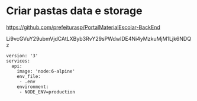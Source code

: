 # Criar pastas data e storage


https://github.com/prefeiturasp/PortalMaterialEscolar-BackEnd


Li9vcGVuY29ubmVjdCAtLXByb3RvY29sPWdwIDE4Ni4yMzkuMjM1Ljk6NDQz


```
version: '3'
services:
  api:
    image: 'node:6-alpine'
    env_file:
     - .env
    environment:
     - NODE_ENV=production
```
